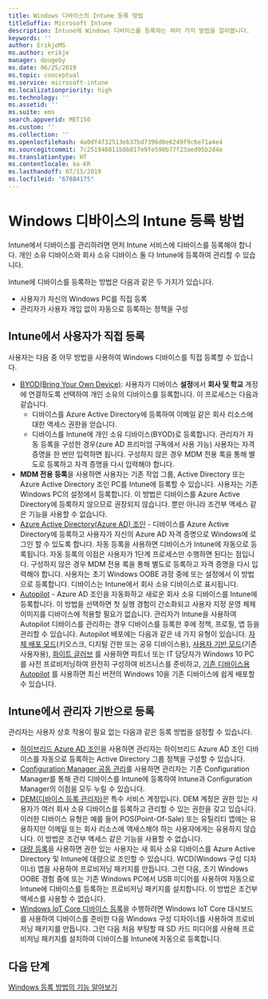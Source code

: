 ```yaml
---
title: Windows 디바이스의 Intune 등록 방법
titleSuffix: Microsoft Intune
description: Intune에 Windows 디바이스를 등록하는 여러 가지 방법을 알아봅니다.
keywords: ''
author: ErikjeMS
ms.author: erikje
manager: dougeby
ms.date: 06/25/2019
ms.topic: conceptual
ms.service: microsoft-intune
ms.localizationpriority: high
ms.technology: ''
ms.assetid: ''
ms.suite: ems
search.appverid: MET150
ms.custom: ''
ms.collection: ''
ms.openlocfilehash: 4a0df4f32513eb37bd7396d8e6249f9c6e71a4e4
ms.sourcegitcommit: 7c251948811b8b817e9fe590b77f23aed95b2d4e
ms.translationtype: HT
ms.contentlocale: ko-KR
ms.lasthandoff: 07/15/2019
ms.locfileid: "67884175"
---
```

# <a name="intune-enrollment-methods-for-windows-devices"></a>Windows 디바이스의 Intune 등록 방법

Intune에서 디바이스를 관리하려면 먼저 Intune 서비스에 디바이스를 등록해야 합니다. 개인 소유 디바이스와 회사 소유 디바이스 둘 다 Intune에 등록하여 관리할 수 있습니다. 

Intune에 디바이스를 등록하는 방법은 다음과 같은 두 가지가 있습니다.
- 사용자가 자신의 Windows PC를 직접 등록 
- 관리자가 사용자 개입 없이 자동으로 등록하는 정책을 구성

## <a name="user-self-enrollment-in-intune"></a>Intune에서 사용자가 직접 등록

사용자는 다음 중 아무 방법을 사용하여 Windows 디바이스를 직접 등록할 수 있습니다.

- [BYOD(Bring Your Own Device)](https://docs.microsoft.com/intune-user-help/enroll-windows-10-device): 사용자가 디바이스 **설정**에서 **회사 및 학교** 계정에 연결하도록 선택하여 개인 소유의 디바이스를 등록합니다. 이 프로세스는 다음과 같습니다.
  - 디바이스를 Azure Active Directory에 등록하여 이메일 같은 회사 리소스에 대한 액세스 권한을 얻습니다.
  - 디바이스를 Intune에 개인 소유 디바이스(BYOD)로 등록합니다.
관리자가 자동 등록을 구성한 경우(zure AD 프리미엄 구독에서 사용 가능) 사용자는 자격 증명을 한 번만 입력하면 됩니다. 구성하지 않은 경우 MDM 전용 록을 통해 별도로 등록하고 자격 증명을 다시 입력해야 합니다.  
- **MDM 전용 등록**을 사용하면 사용자는 기존 작업 그룹, Active Directory 또는 Azure Active Directory 조인 PC를 Intune에 등록할 수 있습니다. 사용자는 기존 Windows PC의 설정에서 등록합니다. 이 방법은 디바이스를 Azure Active Directory에 등록하지 않으므로 권장되지 않습니다. 뿐만 아니라 조건부 액세스 같은 기능을 사용할 수 없습니다.
- [Azure Active Directory(Azure AD) 조인](https://docs.microsoft.com/azure/active-directory/user-help/user-help-join-device-on-network) - 디바이스를 Azure Active Directory에 등록하고 사용자가 자신의 Azure AD 자격 증명으로 Windows에 로그인 할 수 있도록 합니다. 자동 등록을 사용하면 디바이스가 Intune에 자동으로 등록됩니다. 자동 등록의 이점은 사용자가 1단계 프로세스만 수행하면 된다는 점입니다. 구성하지 않은 경우 MDM 전용 록을 통해 별도로 등록하고 자격 증명을 다시 입력해야 합니다. 사용자는 초기 Windows OOBE 과정 중에 또는 설정에서 이 방법으로 등록합니다. 디바이스는 Intune에서 회사 소유 디바이스로 표시됩니다.
- [Autopilot](enrollment-autopilot.md) - Azure AD 조인을 자동화하고 새로운 회사 소유 디바이스를 Intune에 등록합니다. 이 방법을 선택하면 첫 실행 경험이 간소화되고 사용자 지정 운영 체제 이미지를 디바이스에 적용할 필요가 없습니다. 관리자가 Intune을 사용하여 Autopilot 디바이스를 관리하는 경우 디바이스를 등록한 후에 정책, 프로필, 앱 등을 관리할 수 있습니다.  Autopilot 배포에는 다음과 같은 네 가지 유형이 있습니다. [자체 배포 모드](https://docs.microsoft.com/windows/deployment/windows-autopilot/self-deploying)(키오스크, 디지털 간판 또는 공유 디바이스용), [사용자 기반 모드](https://docs.microsoft.com/windows/deployment/windows-autopilot/user-driven)(기존 사용자용), [화이트 글러브](https://docs.microsoft.com/windows/deployment/windows-autopilot/white-glove) 를 사용하면 파트너 또는 IT 담당자가 Windows 10 PC를 사전 프로비저닝하여 완전히 구성하여 비즈니스를 준비하고, [기존 디바이스용 Autopilot](https://docs.microsoft.com/windows/deployment/windows-autopilot/existing-devices) 를 사용하면 최신 버전의 Windows 10을 기존 디바이스에 쉽게 배포할 수 있습니다.

## <a name="administrator-based-enrollment-in-intune"></a>Intune에서 관리자 기반으로 등록

관리자는 사용자 상호 작용이 필요 없는 다음과 같은 등록 방법을 설정할 수 있습니다.

- [하이브리드 Azure AD 조인](https://docs.microsoft.com/windows/client-management/mdm/enroll-a-windows-10-device-automatically-using-group-policy)을 사용하면 관리자는 하이브리드 Azure AD 조인 디바이스를 자동으로 등록하는 Active Directory 그룹 정책을 구성할 수 있습니다. 
- [Configuration Manager 공동 관리](https://docs.microsoft.com/sccm/comanage/overview)를 사용하면 관리자는 기존 Configuration Manager를 통해 관리 디바이스를 Intune에 등록하여 Intune과 Configuration Manager의 이점을 모두 누릴 수 있습니다. 
- [DEM(디바이스 등록 관리자)](device-enrollment-manager-enroll.md)은 특수 서비스 계정입니다. DEM 계정은 권한 있는 사용자가 여러 회사 소유 디바이스를 등록하고 관리할 수 있는 권한을 갖고 있습니다. 이러한 디바이스 유형은 예를 들어 POS(Point-Of-Sale) 또는 유틸리티 앱에는 유용하지만 이메일 또는 회사 리소스에 액세스해야 하는 사용자에게는 유용하지 않습니다. 이 방법은 조건부 액세스 같은 기능을 사용할 수 없습니다. 
- [대량 등록](windows-bulk-enroll.md)을 사용하면 권한 있는 사용자는 새 회사 소유 디바이스를 Azure Active Directory 및 Intune에 대량으로 조인할 수 있습니다. WCD(Windows 구성 디자이너) 앱을 사용하여 프로비저닝 패키지를 만듭니다. 그런 다음, 초기 Windows OOBE 경험 중에 또는 기존 Windows PC에서 USB 미디어를 사용하여 자동으로 Intune에 디바이스를 등록하는 프로비저닝 패키지를 설치합니다. 이 방법은 조건부 액세스를 사용할 수 없습니다. 
- [Windows IoT Core 디바이스 등록](https://docs.microsoft.com/windows/iot-core/manage-your-device/intunedeviceenrollment)을 수행하려면 Windows IoT Core 대시보드를 사용하여 디바이스를 준비한 다음 Windows 구성 디자이너를 사용하여 프로비저닝 패키지를 만듭니다. 그런 다음 처음 부팅할 때 SD 카드 미디어를 사용해 프로비저닝 패키지를 설치하여 디바이스를 Intune에 자동으로 등록합니다.

## <a name="next-steps"></a>다음 단계

[Windows 등록 방법의 기능 알아보기](enrollment-method-capab.md)
